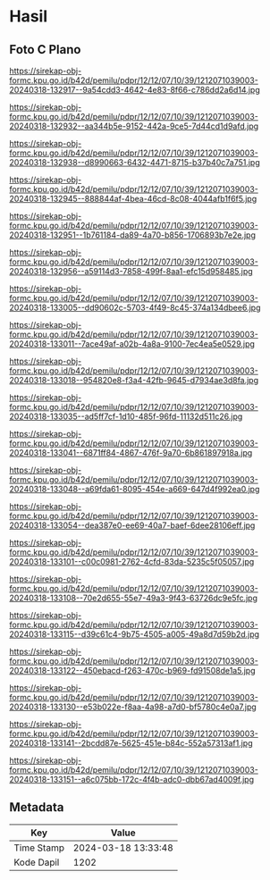 # Hasil

## Foto C Plano

https://sirekap-obj-formc.kpu.go.id/b42d/pemilu/pdpr/12/12/07/10/39/1212071039003-20240318-132917--9a54cdd3-4642-4e83-8f66-c786dd2a6d14.jpg

https://sirekap-obj-formc.kpu.go.id/b42d/pemilu/pdpr/12/12/07/10/39/1212071039003-20240318-132932--aa344b5e-9152-442a-9ce5-7d44cd1d9afd.jpg

https://sirekap-obj-formc.kpu.go.id/b42d/pemilu/pdpr/12/12/07/10/39/1212071039003-20240318-132938--d8990663-6432-4471-8715-b37b40c7a751.jpg

https://sirekap-obj-formc.kpu.go.id/b42d/pemilu/pdpr/12/12/07/10/39/1212071039003-20240318-132945--888844af-4bea-46cd-8c08-4044afb1f6f5.jpg

https://sirekap-obj-formc.kpu.go.id/b42d/pemilu/pdpr/12/12/07/10/39/1212071039003-20240318-132951--1b761184-da89-4a70-b856-1706893b7e2e.jpg

https://sirekap-obj-formc.kpu.go.id/b42d/pemilu/pdpr/12/12/07/10/39/1212071039003-20240318-132956--a59114d3-7858-499f-8aa1-efc15d958485.jpg

https://sirekap-obj-formc.kpu.go.id/b42d/pemilu/pdpr/12/12/07/10/39/1212071039003-20240318-133005--dd90602c-5703-4f49-8c45-374a134dbee6.jpg

https://sirekap-obj-formc.kpu.go.id/b42d/pemilu/pdpr/12/12/07/10/39/1212071039003-20240318-133011--7ace49af-a02b-4a8a-9100-7ec4ea5e0529.jpg

https://sirekap-obj-formc.kpu.go.id/b42d/pemilu/pdpr/12/12/07/10/39/1212071039003-20240318-133018--954820e8-f3a4-42fb-9645-d7934ae3d8fa.jpg

https://sirekap-obj-formc.kpu.go.id/b42d/pemilu/pdpr/12/12/07/10/39/1212071039003-20240318-133035--ad5ff7cf-1d10-485f-96fd-11132d511c26.jpg

https://sirekap-obj-formc.kpu.go.id/b42d/pemilu/pdpr/12/12/07/10/39/1212071039003-20240318-133041--6871ff84-4867-476f-9a70-6b861897918a.jpg

https://sirekap-obj-formc.kpu.go.id/b42d/pemilu/pdpr/12/12/07/10/39/1212071039003-20240318-133048--a69fda61-8095-454e-a669-647d4f992ea0.jpg

https://sirekap-obj-formc.kpu.go.id/b42d/pemilu/pdpr/12/12/07/10/39/1212071039003-20240318-133054--dea387e0-ee69-40a7-baef-6dee28106eff.jpg

https://sirekap-obj-formc.kpu.go.id/b42d/pemilu/pdpr/12/12/07/10/39/1212071039003-20240318-133101--c00c0981-2762-4cfd-83da-5235c5f05057.jpg

https://sirekap-obj-formc.kpu.go.id/b42d/pemilu/pdpr/12/12/07/10/39/1212071039003-20240318-133108--70e2d655-55e7-49a3-9f43-63726dc9e5fc.jpg

https://sirekap-obj-formc.kpu.go.id/b42d/pemilu/pdpr/12/12/07/10/39/1212071039003-20240318-133115--d39c61c4-9b75-4505-a005-49a8d7d59b2d.jpg

https://sirekap-obj-formc.kpu.go.id/b42d/pemilu/pdpr/12/12/07/10/39/1212071039003-20240318-133122--450ebacd-f263-470c-b969-fd91508de1a5.jpg

https://sirekap-obj-formc.kpu.go.id/b42d/pemilu/pdpr/12/12/07/10/39/1212071039003-20240318-133130--e53b022e-f8aa-4a98-a7d0-bf5780c4e0a7.jpg

https://sirekap-obj-formc.kpu.go.id/b42d/pemilu/pdpr/12/12/07/10/39/1212071039003-20240318-133141--2bcdd87e-5625-451e-b84c-552a57313af1.jpg

https://sirekap-obj-formc.kpu.go.id/b42d/pemilu/pdpr/12/12/07/10/39/1212071039003-20240318-133151--a6c075bb-172c-4f4b-adc0-dbb67ad4009f.jpg


## Metadata

| Key        | Value               |
| ---------- | ------------------- |
| Time Stamp | 2024-03-18 13:33:48 |
| Kode Dapil | 1202                |



